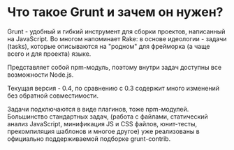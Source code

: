 Что такое Grunt и зачем он нужен?
=================================

Grunt - удобный и гибкий инструмент для сборки проектов, написанный на JavaScript. Во многом напоминает Rake: в основе идеологии - задачи (tasks), которые описываются на "родном" для фрейморка (а чаще всего и для проекта) языке.

Представляет собой npm-модуль, поэтому внутри задач доступны все возможности Node.js.

Текущая версия - 0.4, по сравнению с 0.3 содержит много изменений без обратной совместимости.

Задачи подключаются в виде плагинов, тоже npm-модулей. Большинство стандартных задач, (работа с файлами, статический анализ JavaScript, минификация JS и CSS файлов, юнит-тесты, прекомпиляция шаблонов и многое другое) уже реализованы в официально поддерживаемой подборке grunt-contrib.
